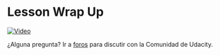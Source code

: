 # Lesson Wrap Up

[![Video](http://img.youtube.com/vi/6Koa4nAu/maxresdefault.jpg)](https://www.youtube.com/watch?v=6Koa4nAu)

¿Alguna pregunta? Ir a [foros](https://discussions.udacity.com/c/standalone-courses/github-and-collaboration) para discutir con la Comunidad de Udacity.
